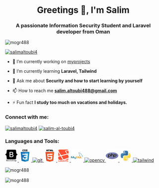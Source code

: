 <h1 align="center">Greetings 👋, I'm Salim</h1>
<h3 align="center">A passionate Information Security Student and Laravel developer from Oman</h3>

<p align="left"> <img src="https://komarev.com/ghpvc/?username=mogr488&label=Profile%20views&color=0e75b6&style=flat" alt="mogr488" /> </p>

<p align="left"> <a href="https://twitter.com/salimaltoubi4" target="blank"><img src="https://img.shields.io/twitter/follow/salimaltoubi4?logo=twitter&style=for-the-badge" alt="salimaltoubi4" /></a> </p>

- 🔭 I’m currently working on [myprojects](https://github.com/MOGr488/myprojects)

- 🌱 I’m currently learning **Laravel, Tailwind**

- 💬 Ask me about **Security and how to start learning by yourself**

- 📫 How to reach me **salim.altoubi488@gmail.com**

- ⚡ Fun fact **I study too much on vacations and holidays.**

<h3 align="left">Connect with me:</h3>
<p align="left">
<a href="https://twitter.com/salimaltoubi4" target="blank"><img align="center" src="https://raw.githubusercontent.com/rahuldkjain/github-profile-readme-generator/master/src/images/icons/Social/twitter.svg" alt="salimaltoubi4" height="30" width="40" /></a>
<a href="https://linkedin.com/in/salim-al-toubi4" target="blank"><img align="center" src="https://raw.githubusercontent.com/rahuldkjain/github-profile-readme-generator/master/src/images/icons/Social/linked-in-alt.svg" alt="salim-al-toubi4" height="30" width="40" /></a>
</p>

<h3 align="left">Languages and Tools:</h3>
<p align="left"> <a href="https://getbootstrap.com" target="_blank" rel="noreferrer"> <img src="https://raw.githubusercontent.com/devicons/devicon/master/icons/bootstrap/bootstrap-plain-wordmark.svg" alt="bootstrap" width="40" height="40"/> </a> <a href="https://www.w3schools.com/css/" target="_blank" rel="noreferrer"> <img src="https://raw.githubusercontent.com/devicons/devicon/master/icons/css3/css3-original-wordmark.svg" alt="css3" width="40" height="40"/> </a> <a href="https://git-scm.com/" target="_blank" rel="noreferrer"> <img src="https://www.vectorlogo.zone/logos/git-scm/git-scm-icon.svg" alt="git" width="40" height="40"/> </a> <a href="https://www.w3.org/html/" target="_blank" rel="noreferrer"> <img src="https://raw.githubusercontent.com/devicons/devicon/master/icons/html5/html5-original-wordmark.svg" alt="html5" width="40" height="40"/> </a> <a href="https://laravel.com/" target="_blank" rel="noreferrer"> <img src="https://raw.githubusercontent.com/devicons/devicon/master/icons/laravel/laravel-plain-wordmark.svg" alt="laravel" width="40" height="40"/> </a> <a href="https://www.mysql.com/" target="_blank" rel="noreferrer"> <img src="https://raw.githubusercontent.com/devicons/devicon/master/icons/mysql/mysql-original-wordmark.svg" alt="mysql" width="40" height="40"/> </a> <a href="https://opencv.org/" target="_blank" rel="noreferrer"> <img src="https://www.vectorlogo.zone/logos/opencv/opencv-icon.svg" alt="opencv" width="40" height="40"/> </a> <a href="https://www.php.net" target="_blank" rel="noreferrer"> <img src="https://raw.githubusercontent.com/devicons/devicon/master/icons/php/php-original.svg" alt="php" width="40" height="40"/> </a> <a href="https://www.python.org" target="_blank" rel="noreferrer"> <img src="https://raw.githubusercontent.com/devicons/devicon/master/icons/python/python-original.svg" alt="python" width="40" height="40"/> </a> <a href="https://tailwindcss.com/" target="_blank" rel="noreferrer"> <img src="https://www.vectorlogo.zone/logos/tailwindcss/tailwindcss-icon.svg" alt="tailwind" width="40" height="40"/> </a> </p>

<p><img align="center" src="https://github-readme-stats.vercel.app/api/top-langs?username=mogr488&show_icons=true&locale=en&layout=compact" alt="mogr488" /></p>

<p><img align="center" src="https://github-readme-streak-stats.herokuapp.com/?user=mogr488&" alt="mogr488" /></p>
